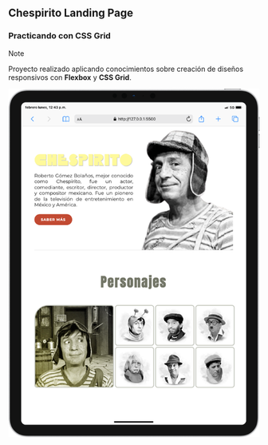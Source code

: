 ## Chespirito Landing Page

### Practicando con CSS Grid

> [!NOTE]
> Proyecto realizado aplicando conocimientos sobre creación de diseños responsivos con **Flexbox** y **CSS Grid**.  

<p>
    <img src="./images/iPad-PRO-11-127.0.0.1.png" alt="Chavo del 8">
</p>
